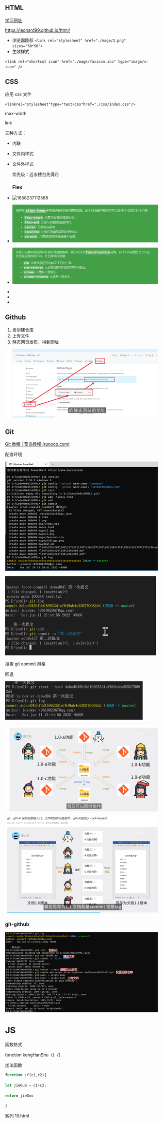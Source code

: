 ## HTML

[学习网址](https://www.runoob.com/htmldom/htmldom-tutorial.html "菜鸟")

https://leonard99.github.io/html/

- 浏览器图标
  `<link rel="stylesheet" href="./mage/2.png" sizes="50*50">`
- 生效样式

`<link rel="shortcut icon" href="./mage/favicon.ico" type="image/x-icon" />`

## CSS

应用 css 文件

`<linkrel="stylesheet"type="text/css"href="./css/index.css"/>`

max-width

link

三种方式：

- 内联
- 文件内样式
- 文件外样式

  优先级：近水楼台先得月

  ### Flex
- ![1658237112588](https://file+.vscode-resource.vscode-cdn.net/d%3A/Code/Re01/HTML/image/%E7%AC%94%E8%AE%B0/1658237112588.png)
- ![1658237827771](image/笔记/1658237827771.png)
- ![1658238060152](image/笔记/1658238060152.png)
- 
- 
- 

## Github

1. 发创建仓库
2. 上传文件
3. 静态网页发布，得到网址

![1658210359034](image/笔记/1658210359034.png)

## Git

[Git 教程 | 菜鸟教程 (runoob.com)](https://www.runoob.com/git/git-tutorial.html)

配置环境

![1658208279647](image/笔记/1658208279647.png)

![1658208259548](image/笔记/1658208259548.png)

搜素 git commit 风格

回退

![1658208450676](image/笔记/1658208450676.png)

![1658208568980](image/笔记/1658208568980.png)

![1658208607235](image/笔记/1658208607235.png)

### git-github

![1658211095396](image/笔记/1658211095396.png)

# JS

函数格式

function kongHanShu（）{}

加法函数

```js
function jf(c1,c2){

let jieGuo = c1+c2;

return jieGuo

}
```

案列 10.html
